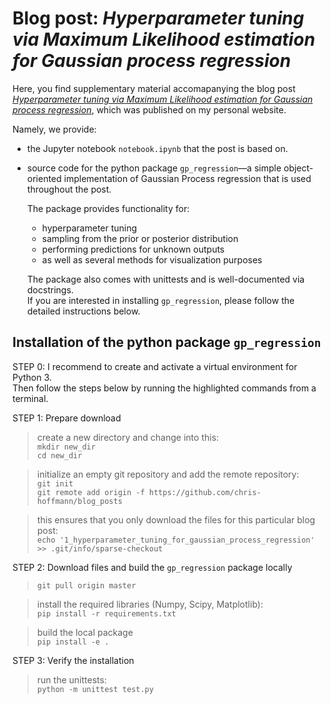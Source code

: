 # Blog post: *Hyperparameter tuning via Maximum Likelihood estimation for Gaussian process regression*

Here, you find supplementary material accomapanying the blog post [*Hyperparameter tuning via Maximum Likelihood estimation for Gaussian process regression*](https://chrishoffmann.ai/post/hypparam_tuning_for_gp_regression), which was published on my personal website. 

Namely, we provide:
- the Jupyter notebook `notebook.ipynb` that the post is based on.
- source code for the python package ```gp_regression```—a simple object-oriented implementation
of Gaussian Process regression that is used throughout the post.

  The package provides functionality for:
  - hyperparameter tuning
  - sampling from the prior or posterior distribution
  - performing predictions for unknown outputs
  - as well as several methods for visualization purposes

  The package also comes with unittests and is well-documented via docstrings. <br>
  If you are interested in installing ```gp_regression```, please follow the detailed instructions below.


## Installation of the python package ```gp_regression```
STEP 0: I recommend to create and activate a virtual environment for Python 3. <br>
Then follow the steps below by running the highlighted commands from a terminal.

STEP 1: Prepare download
> create a new directory and change into this:  <br>
> `mkdir new_dir` <br>
> `cd new_dir`

> initialize an empty git repository and add the remote repository: <br>
> `git init` <br>
> `git remote add origin -f https://github.com/chris-hoffmann/blog_posts`

> this ensures that you only download the files for this particular blog post: <br>
> `echo '1_hyperparameter_tuning_for_gaussian_process_regression' >> .git/info/sparse-checkout`

STEP 2: Download files and build the ```gp_regression``` package locally 
> `git pull origin master` 

> install the required libraries (Numpy, Scipy, Matplotlib): <br>
> `pip install -r requirements.txt`

> build the local package <br>
> `pip install -e .`

STEP 3: Verify the installation
> run the unittests: <br>
> ```python -m unittest test.py```
